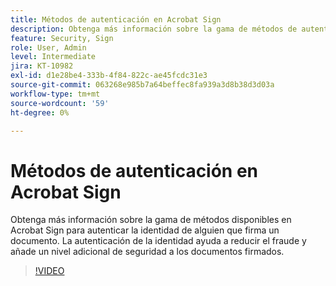 ```yaml
---
title: Métodos de autenticación en Acrobat Sign
description: Obtenga más información sobre la gama de métodos de autenticación de la identidad disponibles en Acrobat Sign
feature: Security, Sign
role: User, Admin
level: Intermediate
jira: KT-10982
exl-id: d1e28be4-333b-4f84-822c-ae45fcdc31e3
source-git-commit: 063268e985b7a64beffec8fa939a3d8b38d3d03a
workflow-type: tm+mt
source-wordcount: '59'
ht-degree: 0%

---
```


# Métodos de autenticación en Acrobat Sign

Obtenga más información sobre la gama de métodos disponibles en Acrobat Sign para autenticar la identidad de alguien que firma un documento. La autenticación de la identidad ayuda a reducir el fraude y añade un nivel adicional de seguridad a los documentos firmados.

>[!VIDEO](https://video.tv.adobe.com/v/3447585?quality=12&learn=on&hidetitle=true&captions=spa)

